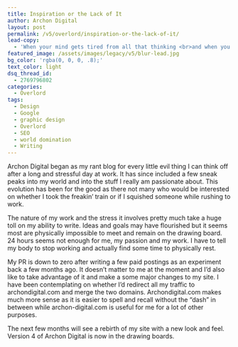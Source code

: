 ```yaml
---
title: Inspiration or the Lack of It
author: Archon Digital
layout: post
permalink: /v5/overlord/inspiration-or-the-lack-of-it/
lead-copy:
  - 'When your mind gets tired from all that thinking <br>and when you just feel everything else is falling apart'
featured_image: /assets/images/legacy/v5/blur-lead.jpg
bg_color: 'rgba(0, 0, 0, .8);'
text_color: light
dsq_thread_id:
  - 2769796802
categories:
  - Overlord
tags:
  - Design
  - Google
  - graphic design
  - Overlord
  - SEO
  - world domination
  - Writing
---
```

Archon Digital began as my rant blog for every little evil thing I can think off after a long and stressful day at work. It has since included a few sneak peaks into my world and into the stuff I really am passionate about. This evolution has been for the good as there not many who would be interested on whether I took the freakin&#8217; train or if I squished someone while rushing to work.<!--more-->

The nature of my work and the stress it involves pretty much take a huge toll on my ability to write. Ideas and goals may have flourished but it seems most are physically impossible to meet and remain on the drawing board. 24 hours seems not enough for me, my passion and my work. I have to tell my body to stop working and actually find some time to physically rest.

My PR is down to zero after writing a few paid postings as an experiment back a few months ago. It doesn&#8217;t matter to me at the moment and I&#8217;d also like to take advantage of it and make a some major changes to my site. I have been contemplating on whether I&#8217;d redirect all my traffic to archondigital.com and merge the two domains. Archondigital.com makes much more sense as it is easier to spell and recall without the &#8220;dash&#8221; in between while archon-digital.com is useful for me for a lot of other purposes.

The next few months will see a rebirth of my site with a new look and feel. Version 4 of Archon Digital is now in the drawing boards.